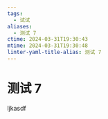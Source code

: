```yaml
---
tags:
  - 试试
aliases:
  - 测试 7
ctime: 2024-03-31T19:30:43
mtime: 2024-03-31T19:30:48
linter-yaml-title-alias: 测试 7
---
```


# 测试 7

ljkasdf